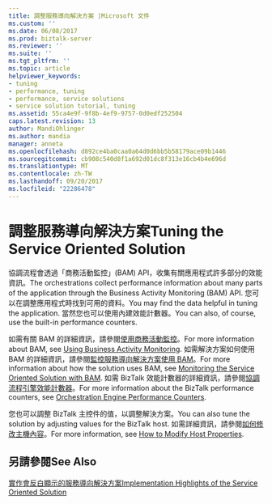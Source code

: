 ```yaml
---
title: 調整服務導向解決方案 |Microsoft 文件
ms.custom: ''
ms.date: 06/08/2017
ms.prod: biztalk-server
ms.reviewer: ''
ms.suite: ''
ms.tgt_pltfrm: ''
ms.topic: article
helpviewer_keywords:
- tuning
- performance, tuning
- performance, service solutions
- service solution tutorial, tuning
ms.assetid: 55ca4e9f-9f8b-4ef9-9757-0d0edf252504
caps.latest.revision: 13
author: MandiOhlinger
ms.author: mandia
manager: anneta
ms.openlocfilehash: d892ce4ba0caa0a64d0d6bb5b58179ace09b1446
ms.sourcegitcommit: cb908c540d8f1a692d01dc8f313e16cb4b4e696d
ms.translationtype: MT
ms.contentlocale: zh-TW
ms.lasthandoff: 09/20/2017
ms.locfileid: "22286478"
---
```

# <a name="tuning-the-service-oriented-solution"></a><span data-ttu-id="94934-102">調整服務導向解決方案</span><span class="sxs-lookup"><span data-stu-id="94934-102">Tuning the Service Oriented Solution</span></span>
<span data-ttu-id="94934-103">協調流程會透過「商務活動監控」(BAM) API，收集有關應用程式許多部分的效能資訊。</span><span class="sxs-lookup"><span data-stu-id="94934-103">The orchestrations collect performance information about many parts of the application through the Business Activity Monitoring (BAM) API.</span></span> <span data-ttu-id="94934-104">您可以在調整應用程式時找到可用的資料。</span><span class="sxs-lookup"><span data-stu-id="94934-104">You may find the data helpful in tuning the application.</span></span> <span data-ttu-id="94934-105">當然您也可以使用內建效能計數器。</span><span class="sxs-lookup"><span data-stu-id="94934-105">You can also, of course, use the built-in performance counters.</span></span>  
  
 <span data-ttu-id="94934-106">如需有關 BAM 的詳細資訊，請參閱[使用商務活動監控](../core/using-business-activity-monitoring.md)。</span><span class="sxs-lookup"><span data-stu-id="94934-106">For more information about BAM, see [Using Business Activity Monitoring](../core/using-business-activity-monitoring.md).</span></span> <span data-ttu-id="94934-107">如需解決方案如何使用 BAM 的詳細資訊，請參閱[監控服務導向解決方案使用 BAM](../core/monitoring-the-service-oriented-solution-with-bam.md)。</span><span class="sxs-lookup"><span data-stu-id="94934-107">For more information about how the solution uses BAM, see [Monitoring the Service Oriented Solution with BAM](../core/monitoring-the-service-oriented-solution-with-bam.md).</span></span> <span data-ttu-id="94934-108">如需 BizTalk 效能計數器的詳細資訊，請參閱[協調流程引擎效能計數器](../core/orchestration-engine-performance-counters.md)。</span><span class="sxs-lookup"><span data-stu-id="94934-108">For more information about the BizTalk performance counters, see [Orchestration Engine Performance Counters](../core/orchestration-engine-performance-counters.md).</span></span>  
  
 <span data-ttu-id="94934-109">您也可以調整 BizTalk 主控件的值，以調整解決方案。</span><span class="sxs-lookup"><span data-stu-id="94934-109">You can also tune the solution by adjusting values for the BizTalk host.</span></span> <span data-ttu-id="94934-110">如需詳細資訊，請參閱[如何修改主機內容](../core/how-to-modify-host-properties.md)。</span><span class="sxs-lookup"><span data-stu-id="94934-110">For more information, see [How to Modify Host Properties](../core/how-to-modify-host-properties.md).</span></span>  
  
## <a name="see-also"></a><span data-ttu-id="94934-111">另請參閱</span><span class="sxs-lookup"><span data-stu-id="94934-111">See Also</span></span>  
 [<span data-ttu-id="94934-112">實作會反白顯示的服務導向解決方案</span><span class="sxs-lookup"><span data-stu-id="94934-112">Implementation Highlights of the Service Oriented Solution</span></span>](../core/implementation-highlights-of-the-service-oriented-solution.md)